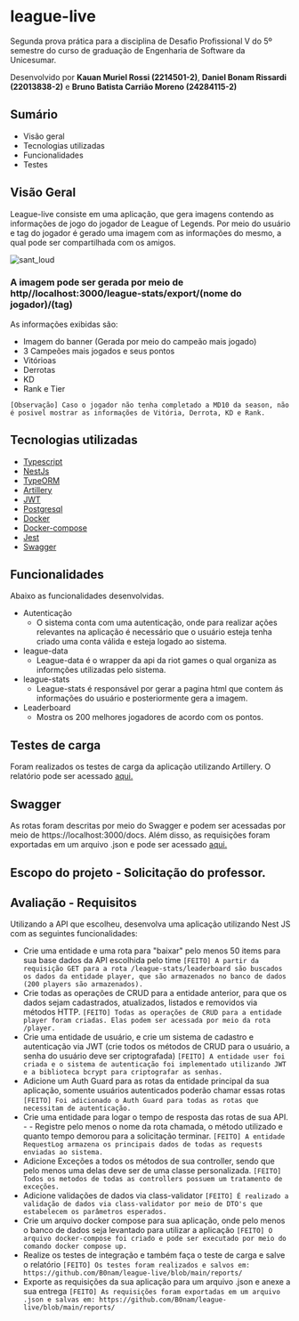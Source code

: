 # league-live

Segunda prova prática para a disciplina de Desafio Profissional V do 5º semestre do curso de graduação de Engenharia de Software da Unicesumar.

Desenvolvido por **Kauan Muriel Rossi (2214501-2)**, **Daniel Bonam Rissardi (22013838-2)** e **Bruno Batista Carrião Moreno (24284115-2)**

## Sumário

- Visão geral
- Tecnologias utilizadas
- Funcionalidades
- Testes

## Visão Geral

League-live consiste em uma aplicação, que gera imagens contendo as informações de jogo do jogador de League of Legends. Por meio do usuário e tag do jogador é gerado uma imagem com as informações do mesmo, a qual pode ser compartilhada com os amigos.

![sant_loud](https://github.com/B0nam/league-live/assets/85623265/0f814e89-58a2-4eb1-b10b-1e800a4fa8f4)

### A imagem pode ser gerada por meio de http//localhost:3000/league-stats/export/(nome do jogador)/(tag)


As informações exibidas são:
- Imagem do banner (Gerada por meio do campeão mais jogado)
- 3 Campeões mais jogados e seus pontos
- Vitórioas
- Derrotas
- KD
- Rank e Tier

`[Observação] Caso o jogador não tenha completado a MD10 da season, não é posivel mostrar as informações de Vitória, Derrota, KD e Rank.`

## Tecnologias utilizadas

- [Typescript](https://www.typescriptlang.org/)
- [NestJs](https://nestjs.com/)
- [TypeORM](https://typeorm.io/)
- [Artillery](https://www.artillery.io/)
- [JWT](https://jwt.io/)
- [Postgresql](https://www.postgresql.org/)
- [Docker](https://www.docker.com/)
- [Docker-compose](https://docs.docker.com/compose/)
- [Jest](https://jestjs.io/pt-BR/)
- [Swagger](https://swagger.io/)

## Funcionalidades

Abaixo as funcionalidades desenvolvidas.

- Autenticação
    - O sistema conta com uma autenticação, onde para realizar ações relevantes na aplicação é necessário que o usuário esteja tenha criado uma conta válida e esteja logado ao sistema.
- league-data
    - League-data é o wrapper da api da riot games o qual organiza as informções utilizadas pelo sistema.
- league-stats
    - League-stats é responsável por gerar a pagina html que contem ás informações do usuário e posteriormente gera a imagem.
- Leaderboard
    - Mostra os 200 melhores jogadores de acordo com os pontos.

## Testes de carga
Foram realizados os testes de carga da aplicação utilizando Artillery. O relatório pode ser acessado [aqui.](https://github.com/B0nam/league-live/blob/main/reports/artillery-report.txt)

## Swagger
As rotas foram descritas por meio do Swagger e podem ser acessadas por meio de https://localhost:3000/docs. Além disso, as requisições foram exportadas em um arquivo .json e pode ser acessado [aqui.](https://github.com/B0nam/league-live/blob/main/reports/requests.json)

## Escopo do projeto - Solicitação do professor.
## Avaliação - Requisitos

Utilizando a API que escolheu, desenvolva uma aplicação utilizando Nest JS com as seguintes funcionalidades:

- Crie uma entidade e uma rota para "baixar" pelo menos 50 items para sua base dados da API escolhida pelo time
`[FEITO] A partir da requisição GET para a rota /league-stats/leaderboard são buscados os dados da entidade player, que são armazenados no banco de dados (200 players são armazenados).`
- Crie todas as operações de CRUD para a entidade anterior, para que os dados sejam cadastrados, atualizados, listados e removidos via métodos HTTP.
`[FEITO] Todas as operações de CRUD para a entidade player foram criadas. Elas podem ser acessada por meio da rota /player.`
- Crie uma entidade de usuário, e crie um sistema de cadastro e autenticação via JWT (crie todos os métodos de CRUD para o usuário, a senha do usuário deve ser criptografada)
`[FEITO] A entidade user foi criada e o sistema de autenticação foi implementado utilizando JWT e a biblioteca bcrypt para criptografar as senhas.`
- Adicione um Auth Guard para as rotas da entidade principal da sua aplicação, somente usuários autenticados poderão chamar essas rotas
`[FEITO] Foi adicionado o Auth Guard para todas as rotas que necessitam de autenticação.`
- Crie uma entidade para logar o tempo de resposta das rotas de sua API. - - Registre pelo menos o nome da rota chamada, o método utilizado e quanto tempo demorou para a solicitação terminar.
`[FEITO] A entidade RequestLog armazena os principais dados de todas as requests enviadas ao sistema.`
- Adicione Exceções a todos os métodos de sua controller, sendo que pelo menos uma delas deve ser de uma classe personalizada.
`[FEITO] Todos os metodos de todas as controllers possuem um tratamento de exceções.`
- Adicione validações de dados via class-validator
`[FEITO] É realizado a validação de dados via class-validator por meio de DTO's que estabelecem os parâmetros esperados.`
- Crie um arquivo docker compose para sua aplicação, onde pelo menos o banco de dados seja levantado para utilizar a aplicação
`[FEITO] O arquivo docker-compose foi criado e pode ser executado por meio do comando docker compose up.`
- Realize os testes de integração e também faça o teste de carga e salve o relatório
`[FEITO] Os testes foram realizados e salvos em: https://github.com/B0nam/league-live/blob/main/reports/`
- Exporte as requisições da sua aplicação para um arquivo .json e anexe a sua entrega
`[FEITO] As requisições foram exportadas em um arquivo .json e salvas em: https://github.com/B0nam/league-live/blob/main/reports/`
